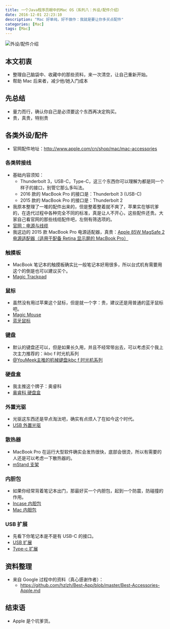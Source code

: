 ```yaml
---
title: 一个Java程序员眼中的Mac OS（系列八：外设/配件介绍）
date: 2016-12-01 22:23:10
description: "Mac 好单纯，好不做作：我就是要让你多买点配件"
categories: [Mac]
tags: [Mac]
---
```



<!-- more -->

![外设/配件介绍](http://img.youmeek.com/2016/Mac-peripheral.jpg)

## 本文初衷

- 整理自己脑袋中、收藏中的那些资料，来一次清空，让自己重新开始。
- 帮助 Mac 后来者，减少他/她入门成本

## 先总结

- 量力而行，确认你自己是必须要这个东西再决定购买。
- 贵，真贵，特别贵

## 各类外设/配件

- 官网配件地址：<http://www.apple.com/cn/shop/mac/mac-accessories>

### 各类转接线

- 基础内容须知：
	- Thunderbolt 3，USB-C，Type-C，这三个东西你可以理解为都是同一个样子的接口，别管它那么多叫法。
	- 2016 款的 MacBook Pro 的接口是：Thunderbolt 3 (USB-C) 
	- 2015 款的 MacBook Pro 的接口是：Thunderbolt 2
- 我原本整理了一堆的配件出来的，但是整着整着就不爽了，苹果实在够坑爹的，在迭代过程中各种完全不同的标准，真是让人不开心，这些配件还贵。大家自己看官网的那些线缆配件吧，左侧有筛选项的。
- [官网：电源与线缆](http://www.apple.com/cn/shop/mac/mac-accessories/power-cables)
- 我这边的 2015 款 MacBook Pro 电源适配器，真贵：[Apple 85W MagSafe 2 电源适配器（适用于配备 Retina 显示屏的 MacBook Pro）](http://www.apple.com/cn/shop/product/MD506CH/A/apple-85w-magsafe-2-power-adapter-for-macbook-pro-with-retina-display?fnode=8b&fs=f%3D15inchmacbookproretinadisplay%26fh%3D4595%252B2c15)

### 触摸板

- MacBook 笔记本的触摸板确实比一般笔记本好用很多，所以台式机有需要用这个的倒是也可以建议买个。
- [Magic Trackpad](http://search.jd.com/Search?keyword=Magic%20Trackpad&enc=utf-8&cu=true&utm_source=ads.union.jd.com&utm_medium=tuiguang&utm_campaign=t_248690136_&utm_term=8167621f00484d24a236f6de24a4185c-p_276666007&abt=3)

### 鼠标

- 虽然没有用过苹果这个鼠标，但是就一个字：贵，建议还是用普通的蓝牙鼠标吧。
- [Magic Mouse](http://search.jd.com/Search?keyword=Magic%20Mouse&enc=utf-8&cu=true&utm_source=ads.union.jd.com&utm_medium=tuiguang&utm_campaign=t_248690136_&utm_term=189ee5f22e79498194262236daa73b29-p_276666007&abt=3)
- [蓝牙鼠标](http://search.jd.com/Search?keyword=蓝牙鼠标&enc=utf-8&cu=true&utm_source=ads.union.jd.com&utm_medium=tuiguang&utm_campaign=t_248690136_&utm_term=46099470adfa454c8e3aa74e66fe1bab-p_276666007&abt=3)

### 键盘

- 默认的键盘还可以，但是如果长久用，并且不经常带出去，可以考虑买个我上次主力推荐的：ikbc f 时光机系列
- [@YouMeek主推的机械键盘ikbc f 时光机系列](http://www.youmeek.com/ikbc-f-rgb/)

### 硬盘盒

- 我主推这个牌子：奥睿科
- [奥睿科 硬盘盒](http://search.jd.com/Search?keyword=奥睿科%20硬盘盒&enc=utf-8&cu=true&utm_source=ads.union.jd.com&utm_medium=tuiguang&utm_campaign=t_248690136_&utm_term=ad5959dcedb14cdc833cb8c24b9d20f1-p_276666007&abt=3)


### 外置光驱

- 光驱这东西还是早点淘汰吧，确实有点烦人了在如今这个时代。
- [USB 外置光驱](http://search.jd.com/Search?keyword=usb%20外置光驱&enc=utf-8&cu=true&utm_source=ads.union.jd.com&utm_medium=tuiguang&utm_campaign=t_248690136_&utm_term=085e614cfc774270a8d72fd79147dc34-p_276666007&abt=3)


### 散热器

- MacBook Pro 在运行大型软件确实会发热很快，底部会很烫，所以有需要的人还是可以考虑一下散热器的。
- [mStand 支架](http://search.jd.com/Search?keyword=mStand&enc=utf-8&cu=true&utm_source=ads.union.jd.com&utm_medium=tuiguang&utm_campaign=t_248690136_&utm_term=0986b3c0b8c84c9ca3188724aa08fbbc-p_276666007&abt=3)

### 内胆包

- 如果你经常背着笔记本出门，那最好买一个内胆包，起到一个防震，防碰撞的作用。
- [Incase 内胆包](http://search.jd.com/Search?keyword=Incase%20内胆包&enc=utf-8&cu=true&utm_source=ads.union.jd.com&utm_medium=tuiguang&utm_campaign=t_248690136_&utm_term=016c77e864e34333acf7d0163c3fc600-p_276666007&abt=3)
- [Mac 内胆包](http://search.jd.com/Search?keyword=mac%20内胆包&enc=utf-8&cu=true&utm_source=ads.union.jd.com&utm_medium=tuiguang&utm_campaign=t_248690136_&utm_term=aaa43598a2ae48328bd4cd5920d9b719-p_276666007&abt=3)


### USB 扩展

- 先看下你笔记本是不是有 USB-C 的接口。
- [USB 扩展](http://search.jd.com/Search?keyword=USB%20扩展&enc=utf-8&qrst=1&rt=1&stop=1&vt=2&psort=3&click=0)
- [Type-c 扩展](http://search.jd.com/Search?keyword=USB%20扩展&enc=utf-8&qrst=1&rt=1&stop=1&vt=2&psort=3&click=0)



## 资料整理

- 来自 Google 过程中的资料（真心感谢作者）：
    - <https://github.com/hzlzh/Best-App/blob/master/Best-Accessories-Apple.md>


## 结束语

- Apple 是个坑爹货。
